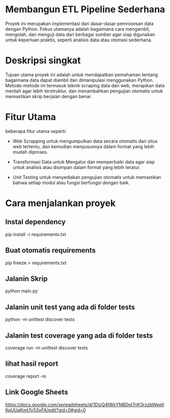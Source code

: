 # Membangun ETL Pipeline Sederhana

Proyek ini merupakan implementasi dari dasar-dasar pemrosesan data dengan Python. Fokus utamanya adalah bagaimana cara mengambil, mengolah, dan menguji data dari berbagai sumber agar siap digunakan untuk keperluan praktis, seperti analisis data atau otomasi sederhana.

# Deskripsi singkat

Tujuan utama proyek ini adalah untuk mendapatkan pemahaman tentang bagaimana data dapat diambil dan dimanipulasi menggunakan Python. Metode-metode ini termasuk teknik scraping data dari web, merapikan data mentah agar lebih terstruktur, dan menambahkan pengujian otomatis untuk memastikan skrip berjalan dengan benar.

# Fitur Utama

beberapa fitur utama seperti:

- Web Scrapping untuk mengumpulkan data secara otomatis dari situs web tertentu, dan kemudian menyusunnya dalam format yang lebih mudah diproses.

- Transformasi Data untuk Mengatur dan memperbaiki data agar siap untuk analisis atau disimpan dalam format yang lebih teratur.

- Unit Testing untuk menyediakan pengujian otomatis untuk memastikan bahwa setiap modul atau fungsi berfungsi dengan baik.

# Cara menjalankan proyek

## Instal dependency

pip install -r requirements.txt

## Buat otomatis requirements

pip freeze > requirements.txt

## Jalanin Skrip

python main.py

## Jalanin unit test yang ada di folder tests

python -m unittest discover tests

## Jalanin test coverage yang ada di folder tests

coverage run -m unittest discover tests

## lihat hasil report

coverage report -m

## Link Google Sheets

<https://docs.google.com/spreadsheets/d/1DlzQ4lWkYNBDnt7nK3rzzbWeetIKqUUaKmt7o1j3xFA/edit?gid=0#gid=0>
